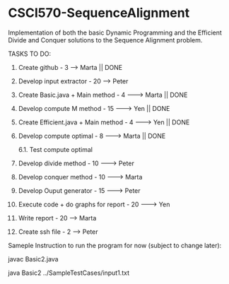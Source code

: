 # CSCI570-SequenceAlignment
Implementation of both the basic Dynamic Programming and the Efficient Divide and Conquer solutions to the Sequence Alignment problem.



TASKS TO DO:
1. Create github - 3 --> Marta                        || DONE
2. Develop input extractor - 20 --> Peter
3. Create Basic.java + Main method - 4 ---> Marta     || DONE
4. Develop compute M method - 15 ---> Yen || DONE
5. Create Efficient.java + Main method - 4 ---> Yen || DONE
6. Develop compute optimal - 8 ---> Marta     || DONE

    6.1. Test compute optimal 
7. Develop divide method - 10 ---> Peter 
8. Develop conquer method - 10 ---> Marta
9. Develop Ouput generator - 15 ---> Peter
10. Execute code + do graphs for report - 20 ---> Yen
11. Write report - 20 --> Marta
12. Create ssh file - 2 --> Peter

Sameple Instruction to run the program for now (subject to change later):

javac Basic2.java

java Basic2 ../SampleTestCases/input1.txt
